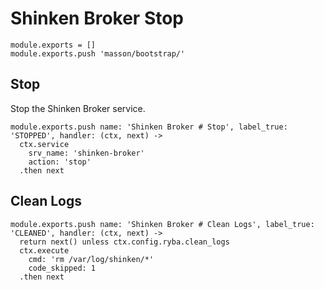 
# Shinken Broker Stop

    module.exports = []
    module.exports.push 'masson/bootstrap/'

## Stop

Stop the Shinken Broker service.

    module.exports.push name: 'Shinken Broker # Stop', label_true: 'STOPPED', handler: (ctx, next) ->
      ctx.service
        srv_name: 'shinken-broker'
        action: 'stop'
      .then next

## Clean Logs

    module.exports.push name: 'Shinken Broker # Clean Logs', label_true: 'CLEANED', handler: (ctx, next) ->
      return next() unless ctx.config.ryba.clean_logs
      ctx.execute
        cmd: 'rm /var/log/shinken/*'
        code_skipped: 1
      .then next
